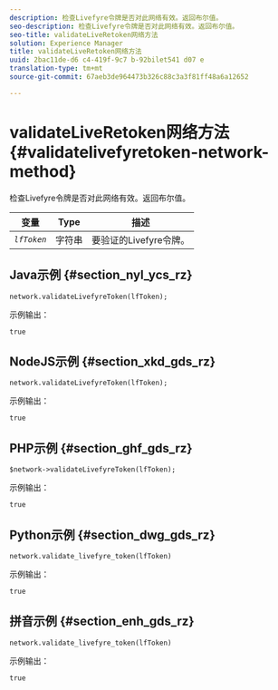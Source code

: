 ```yaml
---
description: 检查Livefyre令牌是否对此网络有效。返回布尔值。
seo-description: 检查Livefyre令牌是否对此网络有效。返回布尔值。
seo-title: validateLiveRetoken网络方法
solution: Experience Manager
title: validateLiveRetoken网络方法
uuid: 2bac11de-d6 c4-419f-9c7 b-92bilet541 d07 e
translation-type: tm+mt
source-git-commit: 67aeb3de964473b326c88c3a3f81ff48a6a12652

---
```



# validateLiveRetoken网络方法{#validatelivefyretoken-network-method}

检查Livefyre令牌是否对此网络有效。返回布尔值。

| 变量 | Type | 描述 |
|---|---|---|
| *`lfToken`* | 字符串 | 要验证的Livefyre令牌。 |

## Java示例 {#section_nyl_ycs_rz}

```
network.validateLivefyreToken(lfToken); 
```

示例输出：

```
true 
```

## NodeJS示例 {#section_xkd_gds_rz}

```
network.validateLivefyreToken(lfToken); 
```

示例输出：

```
true 
```

## PHP示例 {#section_ghf_gds_rz}

```
$network->validateLivefyreToken(lfToken); 
```

示例输出：

```
true 
```

## Python示例 {#section_dwg_gds_rz}

```
network.validate_livefyre_token(lfToken) 
```

示例输出：

```
true 
```

## 拼音示例 {#section_enh_gds_rz}

```
network.validate_livefyre_token(lfToken) 
```

示例输出：

```
true 
```

